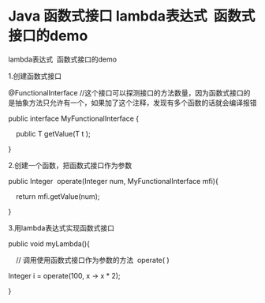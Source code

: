 # Java 函数式接口 lambda表达式  函数式接口的demo
lambda表达式  函数式接口的demo


1.创建函数式接口

@FunctionalInterface //这个接口可以探测接口的方法数量，因为函数式接口的是抽象方法只允许有一个，如果加了这个注释，发现有多个函数的话就会编译报错

public interface MyFunctionalInterface <T>{

    public T getValue(T t );

}



2.创建一个函数，把函数式接口作为参数

public Integer  operate(Integer num, MyFunctionalInterface mfi){

    return mfi.getValue(num);

}

  

3.用lambda表达式实现函数式接口

public void myLambda(){

    // 调用使用函数式接口作为参数的方法  operate( )

Integer i = operate(100, x -> x * 2);

}
